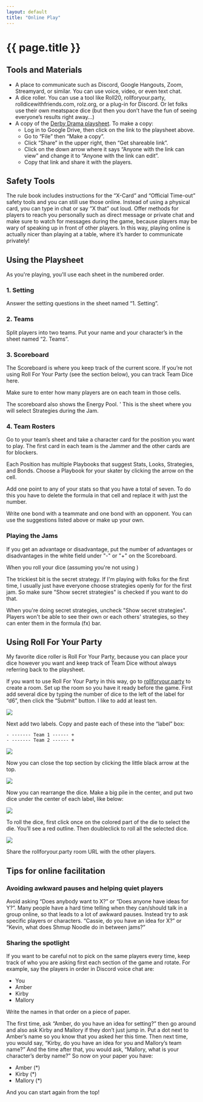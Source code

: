 ```yaml
---
layout: default
title: "Online Play"
---
```


# {{ page.title }}

## Tools and Materials

* A place to communicate such as Discord, Google Hangouts, Zoom, Streamyard, or similar. You can use voice, video, or even text chat.
* A dice roller. You can use a tool like Roll20, rollforyour.party, rolldicewithfriends.com, rolz.org, or a plug-in for Discord. Or let folks use their own meatspace dice (but then you don’t have the fun of seeing everyone’s results right away…)
* A copy of the [Derby Drama playsheet](https://docs.google.com/spreadsheets/d/1Pq7FdCBCoKnS-jZ83ASHcAyv6eG2xlrHZXSYC8gDoug/edit). To make a copy:
    * Log in to Google Drive, then click on the link to the playsheet above.
    * Go to “File” then “Make a copy”.
    * Click “Share” in the upper right, then “Get shareable link”.
    * Click on the down arrow where it says “Anyone with the link can view” and change it to “Anyone with the link can edit”.
    * Copy that link and share it with the players.

## Safety Tools
The rule book includes instructions for the “X-Card” and “Official Time-out” safety tools and you can still use those online. Instead of using a physical card, you can type in chat or say “X that” out loud. Offer methods for players to reach you personally such as direct message or private chat and make sure to watch for messages during the game, because players may be wary of speaking up in front of other players. In this way, playing online is actually nicer than playing at a table, where it’s harder to communicate privately!

## Using the Playsheet

As you're playing, you'll use each sheet in the numbered order.

### 1. Setting

Answer the setting questions in the sheet named “1. Setting”.

### 2. Teams

Split players into two teams. Put your name and your character’s in the sheet named “2. Teams”.

### 3. Scoreboard

The Scoreboard is where you keep track of the current score. If you’re not
using Roll For Your Party (see the section below), you can track Team Dice here.

Make sure to enter how many players are on each team in those cells.

The scoreboard also shows the Energy Pool.
'
This is the sheet where you will select Strategies during the Jam.

### 4. Team Rosters

Go to your team’s sheet and take a character card for the position
you want to play. The first card in each team is the Jammer and the
other cards are for blockers.

Each Position has multiple Playbooks that suggest
 Stats, Looks, Strategies, and Bonds. Choose a Playbook for your skater
 by clicking the arrow on the cell.

Add one point to any of your stats so that you have a total of seven. To
do this you have to delete the formula in that cell and replace it with
just the number.

Write one bond with a teammate and one bond with an opponent. You can
use the suggestions listed above or make up your own.

### Playing the Jams

If you get an advantage or disadvantage, put the number of advantages or
disadvantages in the white field under "-" or "+" on the Scoreboard.

When you roll your dice (assuming you're not using )

The trickiest bit is the secret strategy. If I'm playing with folks for the
first time, I usually just have everyone choose strategies openly for
for the first jam. So make sure "Show secret strategies" is checked if you
want to do that.

When you're doing secret strategies, uncheck "Show secret strategies".
Players won't be able to see their own or each others' strategies, so
they can enter them in the formula (fx) bar.

## Using Roll For Your Party

My favorite dice roller is Roll For Your Party, because you can place your dice
however you want and keep track of Team Dice without always referring back to the
playsheet.

If you want to use Roll For Your Party in this way, go to [rollforyour.party](https://rollforyour.party)
to create a room. Set up the room so you have it ready before the game.
First add several dice by typing the number of dice to the left of the label for “d6”, then click the “Submit” button. I like to add at least ten.

![](/assets/images/rfyp1.png)

Next add two labels. Copy and paste each of these into the “label” box:

```
- ------- Team 1 ------ +
- ------- Team 2 ------ +
```

![](/assets/images/rfyp2.png)

Now you can close the top section by clicking the little black arrow at the top.

![](/assets/images/rfyp3.png)

Now you can rearrange the dice. Make a big pile in the center, and put two dice under the center of each label, like below:

![](/assets/images/rfyp4.png)

To roll the dice, first click once on the colored part of the die to select the die. You’ll see a red outline. Then doubleclick to roll all the selected dice.

![](/assets/images/rfyp5.png)

Share the rollforyour.party room URL with the other players.


## Tips for online facilitation

### Avoiding awkward pauses and helping quiet players
Avoid asking “Does anybody want to X?” or “Does anyone have ideas for Y?”. Many people have a hard time telling when they can/should talk in a group online, so that leads to a lot of awkward pauses. Instead try to ask specific players or characters. “Cassie, do you have an idea for X?” or “Kevin, what does Shmup Noodle do in between jams?”

### Sharing the spotlight

If you want to be careful not to pick on the same players every time, keep track of who you are asking first each section of the game and rotate. For example, say the players in order in Discord voice chat are:
* You
* Amber
* Kirby
* Mallory

Write the names in that order on a piece of paper.

The first time, ask “Amber, do you have an idea for setting?” then go around and also ask Kirby and Mallory if they don’t just jump in. Put a dot next to Amber’s name so you know that you asked her this time. Then next time, you would say, “Kirby, do you have an idea for you and Mallory’s team name?” And the time after that, you would ask, “Mallory, what is your character’s derby name?” So now on your paper you have:
* Amber (*)
* Kirby (*)
* Mallory (*)

And you can start again from the top!